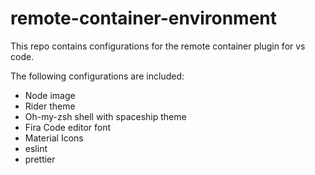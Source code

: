 # remote-container-environment

This repo contains configurations for the remote container plugin for vs code.
 
The following configurations are included:
  - Node image
  - Rider theme
  - Oh-my-zsh shell with spaceship theme
  - Fira Code editor font
  - Material Icons
  - eslint
  - prettier
